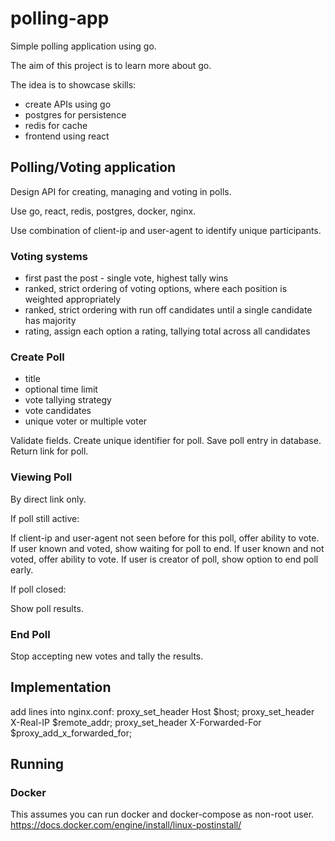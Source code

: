 # polling-app

Simple polling application using go.

The aim of this project is to learn more about go.

The idea is to showcase skills: 

- create APIs using go
- postgres for persistence
- redis for cache
- frontend using react

## Polling/Voting application

Design API for creating, managing and voting in polls.

Use go, react, redis, postgres, docker, nginx.

Use combination of client-ip and user-agent to identify unique participants.

### Voting systems

- first past the post - single vote, highest tally wins
- ranked, strict ordering of voting options, where each position is weighted appropriately
- ranked, strict ordering with run off candidates until a single candidate has majority
- rating, assign each option a rating, tallying total across all candidates

### Create Poll

- title
- optional time limit
- vote tallying strategy
- vote candidates
- unique voter or multiple voter

Validate fields.
Create unique identifier for poll.
Save poll entry in database.
Return link for poll.

### Viewing Poll

By direct link only.

If poll still active:

If client-ip and user-agent not seen before for this poll, offer ability to vote.
If user known and voted, show waiting for poll to end.
If user known and not voted, offer ability to vote.
If user is creator of poll, show option to end poll early.

If poll closed:

Show poll results.

### End Poll

Stop accepting new votes and tally the results.


## Implementation



add lines into nginx.conf: 
proxy_set_header Host $host;
proxy_set_header X-Real-IP $remote_addr;
proxy_set_header X-Forwarded-For $proxy_add_x_forwarded_for;

## Running

### Docker

This assumes you can run docker and docker-compose as non-root user.
https://docs.docker.com/engine/install/linux-postinstall/

